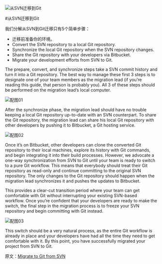 ![从SVN迁移到Git](https://www.atlassian.com/git/images/tutorials/migrating/migrating-overview/hero.svg "从SVN迁移到Git")

#从SVN迁移到Git

我们分解从SVN到Git迁移只有5个简单步骤：

* 迁移前准备你的环境。
* Convert the SVN repository to a local Git repository.
* Synchronize the local Git repository when the SVN repository changes.
* Share the Git repository with your developers via Bitbucket.
* Migrate your development efforts from SVN to Git.

The prepare, convert, and synchronize steps take a SVN commit history and turn it into a Git repository. The best way to manage these first 3 steps is to designate one of your team members as the migration lead (if you’re reading this guide, that person is probably you). All 3 of these steps should be performed on the migration lead’s local computer.

![配图01](https://www.atlassian.com/git/images/tutorials/migrating/migrating-overview/01.svg "配图01")

After the synchronize phase, the migration lead should have no trouble keeping a local Git repository up-to-date with an SVN counterpart. To share the Git repository, the migration lead can share his local Git repository with other developers by pushing it to Bitbucket, a Git hosting service.

![配图02](https://www.atlassian.com/git/images/tutorials/migrating/migrating-overview/02.svg "配图02")

Once it’s on Bitbucket, other developers can clone the converted Git repository to their local machines, explore its history with Git commands, and begin integrating it into their build processes. However, we advocate a one-way synchronization from SVN to Git until your team is ready to switch to a pure Git workflow. This means that everybody should treat their Git repository as read-only and continue committing to the original SVN repository. The only changes to the Git repository should happen when the migration lead synchronizes it and pushes the updates to Bitbucket.

This provides a clear-cut transition period where your team can get comfortable with Git without interrupting your existing SVN-based workflow. Once you’re confident that your developers are ready to make the switch, the final step in the migration process is to freeze your SVN repository and begin committing with Git instead.

![配图03](https://www.atlassian.com/git/images/tutorials/migrating/migrating-overview/03.svg "配图03")

This switch should be a very natural process, as the entire Git workflow is already in place and your developers have had all the time they need to get comfortable with it. By this point, you have successfully migrated your project from SVN to Git.

原文：[Migrate to Git from SVN](https://www.atlassian.com/git/tutorials/migrating-overview "Migrate to Git from SVN")